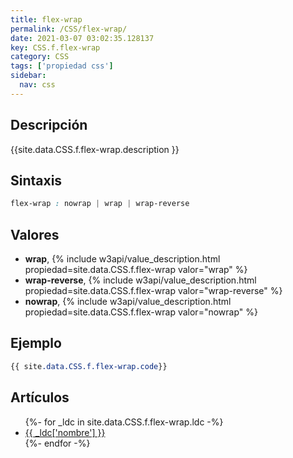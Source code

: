 ```yaml
---
title: flex-wrap
permalink: /CSS/flex-wrap/
date: 2021-03-07 03:02:35.128137
key: CSS.f.flex-wrap
category: CSS
tags: ['propiedad css']
sidebar: 
  nav: css
---
```


## Descripción
{{site.data.CSS.f.flex-wrap.description }}

## Sintaxis
~~~css
flex-wrap : nowrap | wrap | wrap-reverse
~~~

## Valores
* **wrap**,  {% include w3api/value_description.html propiedad=site.data.CSS.f.flex-wrap valor="wrap" %}
* **wrap-reverse**,  {% include w3api/value_description.html propiedad=site.data.CSS.f.flex-wrap valor="wrap-reverse" %}
* **nowrap**,  {% include w3api/value_description.html propiedad=site.data.CSS.f.flex-wrap valor="nowrap" %}

## Ejemplo
~~~css
{{ site.data.CSS.f.flex-wrap.code}}
~~~

## Artículos
<ul>
{%- for _ldc in site.data.CSS.f.flex-wrap.ldc -%}
   <li>
       <a href="{{_ldc['url'] }}">{{ _ldc['nombre'] }}</a>
   </li>
{%- endfor -%}
</ul>
